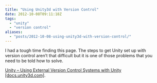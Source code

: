 ```yaml
---
title: "Using Unity3d with Version Control"
date: 2012-10-08T09:11:18Z
tags:
  - "unity"
  - "version control"
aliases:
  - "posts/2012-10-08-using-unity3d-with-version-control/"
---
```


I had a tough time finding this page. The steps to get Unity set up with version control aren’t that difficult but it is one of those problems that you need to be told how to solve.

<!--more-->

[Unity – Using External Version Control Systems with Unity [docs.unity3d.com]][1].

 [1]: http://docs.unity3d.com/Documentation/Manual/ExternalVersionControlSystemSupport.html
